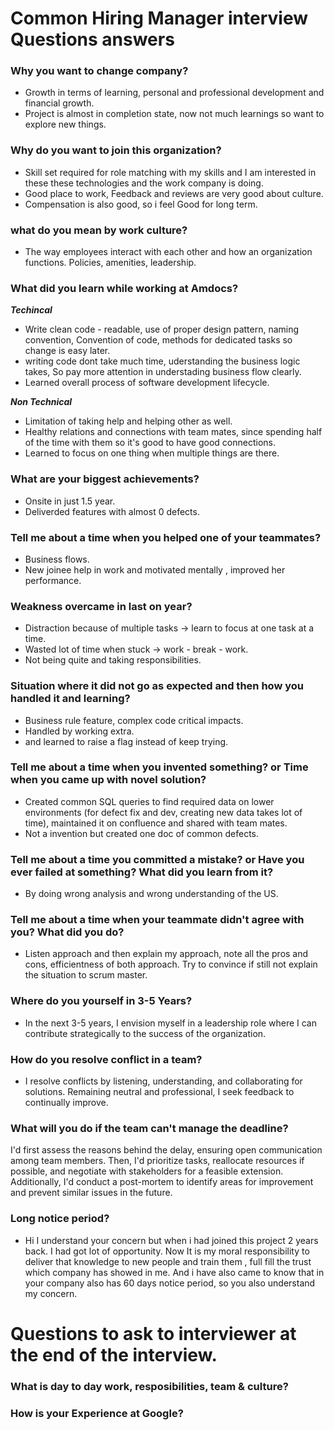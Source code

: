 # Common Hiring Manager interview Questions answers

### Why you want to change company?
- Growth in terms of learning, personal and professional development and financial growth.
- Project is almost in completion state, now not much learnings so want to explore new things.

### Why do you want to join this organization?
- Skill set required for role matching with my skills and I am interested in these these technologies and the work company is doing.
- Good place to work, Feedback and reviews are very good about culture.
- Compensation is also good, so i feel Good for long term.

### what do you mean by work culture?
- The way employees interact with each other and how an organization functions. Policies, amenities, leadership.

### What did you learn while working at Amdocs?
***Techincal***
- Write clean code - readable, use of proper design pattern, naming convention, Convention of code, methods for dedicated tasks so change is easy later.
- writing code dont take much time, uderstanding the business logic takes, So pay more attention in understading business flow clearly.
- Learned overall process of software development lifecycle.

***Non Technical***
- Limitation of taking help and helping other as well.
- Healthy relations and connections with team mates, since spending half of the time with them so it's good to have good connections.
- Learned to focus on one thing when multiple things are there.

### What are your biggest achievements? 
- Onsite in just 1.5 year.
- Deliverded features with almost 0 defects.

### Tell me about a time when you helped one of your teammates?
- Business flows.
- New joinee help in work and motivated mentally , improved her performance.

### Weakness overcame in last on year?
- Distraction because of multiple tasks -> learn to focus at one task at a time.
- Wasted lot of time when stuck -> work - break - work.
- Not being quite and taking responsibilities.

### Situation where it did not go as expected and then how you handled it and learning?
- Business rule feature, complex code critical impacts.
- Handled by working extra.
- and learned to raise a flag instead of keep trying.

### Tell me about a time when you invented something? or Time when you came up with novel solution?
- Created common SQL queries to find required data on lower environments (for defect fix and dev, creating new data takes lot of time), maintained it on confluence and shared with team mates.
- Not a invention but created one doc of common defects.

### Tell me about a time you committed a mistake? or Have you ever failed at something? What did you learn from it?
- By doing wrong analysis and wrong understanding of the US.

### Tell me about a time when your teammate didn't agree with you? What did you do?
- Listen approach and then explain my approach, note all the pros and cons, efficientness of both approach. Try to convince if still not explain the situation to scrum master.

### Where do you yourself in 3-5 Years?
- In the next 3-5 years, I envision myself in a leadership role where I can contribute strategically to the success of the organization.

### How do you resolve conflict in a team?
- I resolve conflicts by listening, understanding, and collaborating for solutions. Remaining neutral and professional, I seek feedback to continually improve.

### What will you do if the team can't manage the deadline?
I'd first assess the reasons behind the delay, ensuring open communication among team members. Then, I'd prioritize tasks, reallocate resources if possible, and negotiate with stakeholders for a feasible extension. Additionally, I'd conduct a post-mortem to identify areas for improvement and prevent similar issues in the future.


### Long notice period?
- Hi I understand your concern but when i had joined this project 2 years back. I had got lot of opportunity. Now It is my moral responsibility to deliver
that knowledge to new people and train them , full fill the trust which company has showed in me.
And i have also came to know that in your company also has 60 days notice period, so you also understand my concern.



# Questions to ask to interviewer at the end of the interview.

### What is day to day work, resposibilities, team & culture?

### How is your Experience at Google?
